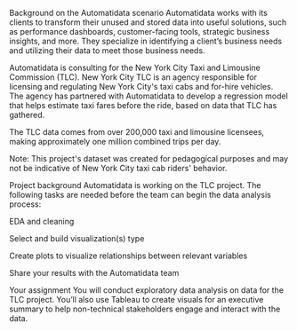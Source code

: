 Background on the Automatidata scenario
Automatidata works with its clients to transform their unused and stored data into useful solutions, such as performance dashboards, customer-facing tools, strategic business insights, and more. They specialize in identifying a client’s business needs and utilizing their data to meet those business needs. 

Automatidata is consulting for the New York City Taxi and Limousine Commission (TLC). New York City TLC is an agency responsible for licensing and regulating New York City's taxi cabs and for-hire vehicles. The agency has partnered with Automatidata to develop a regression model that helps estimate taxi fares before the ride, based on data that TLC has gathered. 

The TLC data comes from over 200,000 taxi and limousine licensees, making approximately one million combined trips per day. 

Note: This project's dataset was created for pedagogical purposes and may not be indicative of New York City taxi cab riders' behavior.

Project background
Automatidata is working on the TLC project. The following tasks are needed before the team can begin the data analysis process:

EDA and cleaning

Select and build visualization(s) type

Create plots to visualize relationships between relevant variables

Share your results with the Automatidata team

Your assignment
You will conduct exploratory data analysis on data for the TLC project. You’ll also use Tableau to create visuals for an executive summary to help non-technical stakeholders engage and interact with the data.

